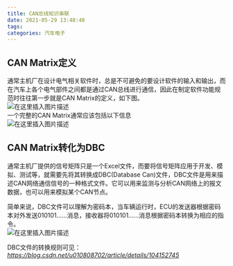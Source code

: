 ```yaml
---
title: CAN总线知识串联
date: 2021-05-29 13:48:48
tags: 
categories: 汽车电子
---
```



## CAN Matrix定义

通常主机厂在设计电气相关软件时，总是不可避免的要设计软件的输入和输出，而在汽车上各个电气部件之间都是通过CAN总线进行通信，因此在制定软件功能规范时往往第一步就是CAN Matrix的定义，如下图。  
![在这里插入图片描述](https://img-blog.csdnimg.cn/20210529135417253.png?x-oss-process=image/watermark,type_ZmFuZ3poZW5naGVpdGk,shadow_10,text_aHR0cHM6Ly9ibG9nLmNzZG4ubmV0L0hhb190b3A=,size_16,color_FFFFFF,t_70)  
一个完整的CAN Matrix通常应该包括以下信息  
![在这里插入图片描述](https://img-blog.csdnimg.cn/20210529135441416.png)
<!--more-->

## CAN Matrix转化为DBC

通常主机厂提供的信号矩阵只是一个Excel文件，而要将信号矩阵应用于开发、模拟、测试等，就需要先将其转换成DBC\(Database Can\)文件，DBC文件是用来描述CAN网络通信信号的一种格式文件。它可以用来监测与分析CAN网络上的报文数据，也可以用来模拟某个CAN节点。

简单来说，DBC文件可以理解为密码本，当车辆运行时，ECU的发送器根据密码本对外发送010101……消息，接收器将010101……消息根据密码本转换为相应的指令。  
![在这里插入图片描述](https://img-blog.csdnimg.cn/20210529135819155.png?x-oss-process=image/watermark,type_ZmFuZ3poZW5naGVpdGk,shadow_10,text_aHR0cHM6Ly9ibG9nLmNzZG4ubmV0L0hhb190b3A=,size_16,color_FFFFFF,t_70)

DBC文件的转换规则可见：_https://blog.csdn.net/u010808702/article/details/104152745_
